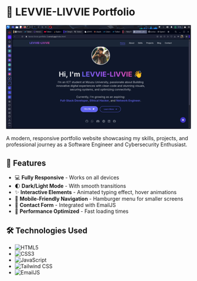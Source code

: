 # 🌟 LEVVIE-LIVVIE Portfolio

![Portfolio Screenshot](https://github.com/Levisonmsachi/LEVVIE-LIVVIE-PORTFOLIO2/blob/main/Screenshot.png)

A modern, responsive portfolio website showcasing my skills, projects, and professional journey as a Software Engineer and Cybersecurity Enthusiast.

## 🚀 Features

- 💻 **Fully Responsive** - Works on all devices
- 🌓 **Dark/Light Mode** - With smooth transitions
- ✨ **Interactive Elements** - Animated typing effect, hover animations
- 📱 **Mobile-Friendly Navigation** - Hamburger menu for smaller screens
- 📧 **Contact Form** - Integrated with EmailJS
- 🚀 **Performance Optimized** - Fast loading times

## 🛠 Technologies Used

- ![HTML5](https://img.shields.io/badge/-HTML5-E34F26?logo=html5&logoColor=white)
- ![CSS3](https://img.shields.io/badge/-CSS3-1572B6?logo=css3&logoColor=white)
- ![JavaScript](https://img.shields.io/badge/-JavaScript-F7DF1E?logo=javascript&logoColor=black)
- ![Tailwind CSS](https://img.shields.io/badge/-Tailwind_CSS-38B2AC?logo=tailwind-css&logoColor=white)
- ![EmailJS](https://img.shields.io/badge/-EmailJS-FF4136?logo=maildotru&logoColor=white)


